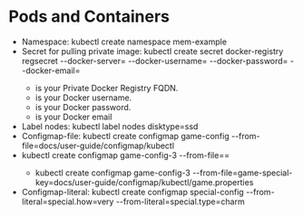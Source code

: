Pods and Containers
===================

- Namespace: kubectl create namespace mem-example
- Secret for pulling private image: kubectl create secret docker-registry regsecret --docker-server=<your-registry-server> --docker-username=<your-name> --docker-password=<your-pword> --docker-email=<your-email>
	- <your-registry-server> is your Private Docker Registry FQDN.
	- <your-name> is your Docker username.
	- <your-pword> is your Docker password.
	- <your-email> is your Docker email
- Label nodes: kubectl label nodes <your-node-name> disktype=ssd
- Configmap-file: kubectl create configmap game-config --from-file=docs/user-guide/configmap/kubectl
- kubectl create configmap game-config-3 --from-file=<my-key-name>=<path-to-file>
	- kubectl create configmap game-config-3 --from-file=game-special-key=docs/user-guide/configmap/kubectl/game.properties
- Configmap-literal: kubectl create configmap special-config --from-literal=special.how=very --from-literal=special.type=charm

